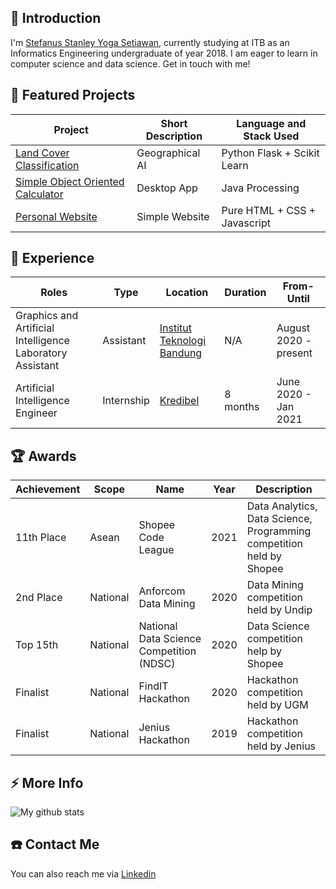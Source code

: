 ## 💬 Introduction
I'm [Stefanus Stanley Yoga Setiawan](https://stanleyyoga.netlify.app/), currently studying at ITB as an Informatics Engineering undergraduate of year 2018. I am eager to learn in computer science and data science. Get in touch with me!

## 🌱 Featured Projects
| Project | Short Description | Language and Stack Used |
|---------|-------------------|-------------------------|
|[Land Cover Classification](https://github.com/stanleyyoga123/LandCoverClassification)            | Geographical AI       | Python Flask + Scikit Learn   |
|[Simple Object Oriented Calculator](https://github.com/stanleyyoga123/calculator_oop_gui)         | Desktop App           | Java Processing               |
|[Personal Website](https://stanleyyoga.netlify.app/)                                              | Simple Website        | Pure HTML + CSS + Javascript  |

## 💼 Experience
| Roles | Type | Location | Duration | From-Until |
|-------------|-------|------|------|-------------|
| Graphics and Artificial Intelligence Laboratory Assistant | Assistant | [Institut Teknologi Bandung](https://www.linkedin.com/school/itb/) | N/A | August 2020 - present |
| Artificial Intelligence Engineer | Internship | [Kredibel](https://www.linkedin.com/company/kredibel.co.id/) | 8 months | June 2020 - Jan 2021 |

## 🏆 Awards
| Achievement | Scope | Name | Year | Description |
|-------------|-------|------|------|-------------|
| 11th Place | Asean | Shopee Code League | 2021 | Data Analytics, Data Science, Programming competition held by Shopee |
| 2nd Place | National | Anforcom Data Mining                     | 2020 | Data Mining competition held by Undip |
| Top 15th  | National | National Data Science Competition (NDSC) | 2020 | Data Science competition help by Shopee | 
| Finalist  | National | FindIT Hackathon                         | 2020 | Hackathon competition held by UGM     |
| Finalist  | National | Jenius Hackathon                          | 2019 | Hackathon competition held by Jenius  |

## ⚡ More Info
![My github stats](https://github-readme-stats.vercel.app/api?username=stanleyyoga123&show_icons=true)


## ☎️ Contact Me
You can also reach me via [Linkedin](https://www.linkedin.com/in/stanley-yoga/)
